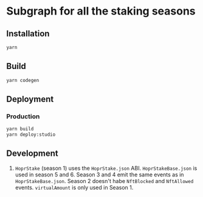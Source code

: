 # Subgraph for all the staking seasons

## Installation
```sh
yarn
```

## Build
```sh
yarn codegen
```

## Deployment

### Production
```sh
yarn build
yarn deploy:studio
```

## Development
1. `HoprStake` (season 1) uses the `HoprStake.json` ABI. `HoprStakeBase.json` is used in season 5 and 6. Season 3 and 4 emit the same events as in `HoprStakeBase.json`. Season 2 doesn't habe `NftBlocked` and `NftAllowed` events. `virtualAmount` is only used in Season 1.